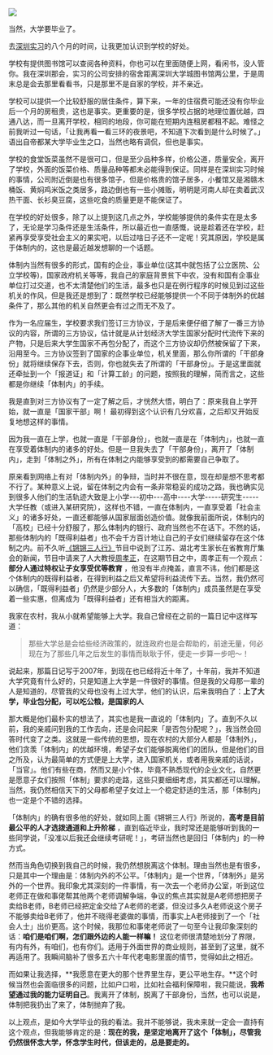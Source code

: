 

![](http://upload-images.jianshu.io/upload_images/48180-9acf3bb6ffffc54e.jpg?imageMogr2/auto-orient/strip%7CimageView2/2/w/1240)

当然，大学要毕业了。

去[深圳实习](http://hktkdy.com/2015/08/20/201508/082003/)的八个月的时间，让我更加认识到学校的好处。

学校有提供图书馆可以查阅各种资料，你也可以在里面随便上网，看闲书，没人管你。我在深圳那会，实习的公司安排的宿舍距离深圳大学城图书馆两公里，于是周末总是会去那里看看书，只是那里不是自家的学校，并不亲近。

学校可以提供一个比较舒服的居住条件，算下来，一年的住宿费可能还没有你毕业后一个月的房租贵，这也是事实。更重要的是，很多学校占据的地理位置优越，四通八达，而一旦离开学校，相同的地段，你可能在短期内连租房都租不起。难怪之前我听过一句话，「让我再看一看三环的夜景吧，不知道下次看到是什么时候了。」语出自帝都某大学毕业生之口，当然也略有调侃，但也是事实。

学校的食堂饭菜虽然不是很可口，但是至少品种多样，价格公道，质量安全，离开了学校，外面的饭菜价格、质量品种等都未必能得到保证。同样是在深圳实习时候的事情，公司附近倒是也有很多馆子，但是价格贵的馆子居多，小餐馆又是湘赣木桶饭、黄焖鸡米饭之类居多，路边倒也有一些小摊贩，明明是河南人却在卖着武汉热干面、长衫臭豆腐，这些吃食的质量更是不能保证了。

在学校的好处很多，除了以上提到这几点之外，学校能够提供的条件实在是太多了，无论是学习条件还是生活条件，所以最近也一直感慨，说是趁着还在学校，赶紧再享受享受社会主义的果实吧，以后过啥日子还不一定呢！究其原因，学校是属于体制内的，这也是最近越发想聊的一个话题。

体制内当然有很多的形式，国有的企业，事业单位(这其中就包括了公立医院、公立学校等)，国家政府机关等等，我自己的家庭背景贫下中农，没有和国有企事业单位打过交道，也不太清楚他们的生活，最多也只是在例行程序的时候见到过这些机关的作风，但是我还是想到了：既然学校已经能够提供一个不同于体制外的优越条件了，那么其他的机关自然更会有过之而无不及了。

作为一名应届生，学校要求我们签订三方协议，于是后来便仔细了解了一番三方协议的内容，所谓的三方协议，估计就是从计划经济大学生国家分配时代流传下来的产物，只是后来大学生国家不再包分配了，而这个三方协议却仍然被保留了下来，沿用至今。三方协议签到了国家的企事业单位，机关里面，那么你所谓的「干部身份」就将继续保存下去，否则，你也就失去了所谓的「干部身份」。于是这里面就还牵扯到一个「报道证」和「计算工龄」的问题，按照我的理解，简而言之，这些都是你继续「体制内」的手续。

我是直到对三方协议有了一定了解之后，才恍然大悟，明白了：原来我自上学开始，就一直是「国家干部」啊！ 最初得到这个认识有几分欢喜，之后却又开始反复地想这样的事情。

因为我一直在上学，也就一直是「干部身份」，也就一直是在「体制内」，也就一直在享受着体制内的诸多的好处。但是一旦我失去了「干部身份」，离开了「体制内」，走到「体制之外」，所有在体制之内能够享受到的都需要自己争取了。

原来看到网络上有对「体制内外」的争辩，当时并不很在意，现在却是想不思考都不行了。某种意义上说，留在体制之内会有一条非常稳妥的成功之路，我也确实见到很多人他们的生活轨迹大致是上小学---初中---高中----大学-----研究生-----大学任教（或进入某研究院），这样也不错，一直在体制内，一直享受着「社会主义」的诸多好处，一直还都能够从国家层面创造价值。就像我前面所说，体制内的「高校」已经十分舒服了，那么体制内的银行、政府当然也不在话下。不然的话，那些体制内的「既得利益者」也不会千方百计地让自己的子女们继续留存在这个体制之内。前不久听[《锵锵三人行》]( http://v.qq.com/cover/b/bisqasrhlhny9rb/x0020btybo6.html)节目中说到了江苏、湖北考生家长在省教育厅集会的新闻，节目中请来了人大教授[周孝正](https://zh.wikipedia.org/zh/%E5%91%A8%E5%AD%9D%E6%AD%A3)，在这期节目之中，周孝正有一个观点：**部分人通过特权让子女享受优等教育** ，他没有半点掩盖，直言不讳，他们都是这个体制内的既得利益者，在得到利益之后又希望将利益流传下去。当然，我仍然可以确信，「既得利益者」仍然是少部分人，大多数的「体制内」成员虽然是在享受着一些实惠，但离成为「既得利益者」还有相当大的距离。


我家在农村，我从小就希望能够上大学。我自己曾经在之前的一篇日记中这样写道：
>那些大学总是会给些经济政策的，就连政府也是会帮助的，前途无量，何必现在为了那些几年之后发生的事情而耿耿于怀，便走一步算一步吧～！


说起来，那篇日记写于2007年，到现在也已经将近十年了，十年前，我并不知道大学究竟有什么好的，只是知道上大学是一件很好的事情。但是我的父母那一辈的人是知道的，尽管我的父母也没有上过大学，他们的认识，后来我明白了：**上了大学，毕业包分配，可以吃公粮，是国家的人**

那大概是他们最朴实的想法了，其实也是我一直说的「体制内」了。直到不久以前，我的亲戚问到我的工作去向，还是会问起来「是否包分配呢？」，我当然会回答时代变了之类。这就是一些传统的思想，现在农村的大部分人都是「体制外」，他们贪羡「体制内」的优越环境，希望子女们能够脱离他们的团队，但是他们的目之所及，认为最简单的方式便是上大学，进入国家机关，或者用我亲戚的话说，「当官」。他们有些在商，然而又是小个体，毕竟不熟悉现代的企业文化，自然更是愿意子女们按照「体制」要求的走路，这些只要细细考虑，其实都还可以理解。当然，我仍然相信天下的父母都希望子女过上一个稳定舒适的生活，那「体制内」也一定是个不错的选择。

「体制内」的确有很多他的好处，就如同上面《锵锵三人行》所说的，**高考是目前最公平的人才选拨通道和上升阶梯** ，直到临近毕业，我时常还是能够听到我的一些同学说，「没准以后我还会继续考研呢！」，考研当然也是回归「体制内」的一种方式。

然而当角色切换到我自己的时候，我仍然想脱离这个体制。理由当然也是有很多，只是其中一个理由是：体制内外的不公平。「体制内」是一个世界，「体制外」是另外的一个世界。我印象尤其深刻的一件事情，有一次去一个老师办公室，听到这位老师正在做和事佬帮其他两个老师调解争端，争议的焦点其实就是A老师想把房子卖给B老师，B老师已经把定金交给了A老师的老婆，但没过多久A老师说这个房子不能够卖给B老师了，他并不晓得老婆做的事情，而事实上A老师接到了一个「社会人士」出价更高。这个时候，我那位和事佬老师说了一句至今让我印象深刻的话：**咱们是咱们啊，怎们跟外边的人能一样嘛！** 这位老师很清楚地划分了界限，有内有外，有咱们，也有你们。适用于外面世界的商业规则，甚至到了这里，就不再适用了。我瞬间脑补了很多五六十年代老电影里面的情节，觉得如此之相近。

而如果让我选择，**我愿意在更大的那个世界里生存，更公平地生存。**这个时候当然也会面临很多的问题，比如户口啦，比如社会福利保障啦，我只能说，**我希望通过我的能力证明自己**。我离开了体制，脱离了干部身份，当然，也可以说是，体制把我扔出了来了，体制抛弃了我。

以上观点，是如今大学毕业的我的看法。我并不能够说，我未来就一定会一直持有这个观点，但我能够肯定的是：**现在的我，是坚定地离开了这个「体制」，尽管我仍然很怀念大学，怀念学生时代，但该走的，总是要走的。**
